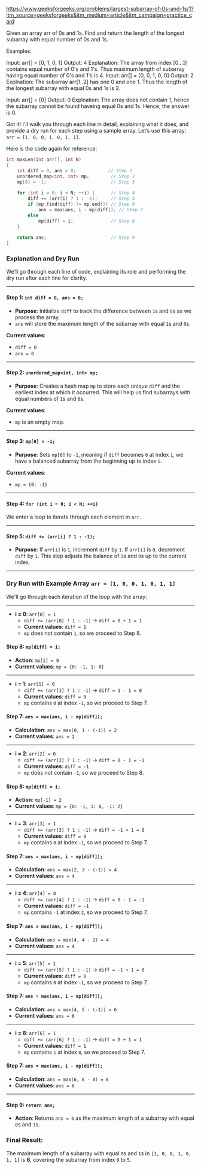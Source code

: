 https://www.geeksforgeeks.org/problems/largest-subarray-of-0s-and-1s/1?itm_source=geeksforgeeks&itm_medium=article&itm_campaign=practice_card


Given an array arr of 0s and 1s. Find and return the length of the longest subarray with equal number of 0s and 1s.

Examples:

Input: arr[] = [0, 1, 0, 1]
Output: 4
Explanation: The array from index [0...3] contains equal number of 0's and 1's. Thus maximum length of subarray having equal number of 0's and 1's is 4.
Input: arr[] = [0, 0, 1, 0, 0]
Output: 2
Explnation: The subarray arr[1..2] has one 0 and one 1. Thus the length of the longest subarray with equal 0s and 1s is 2.
 

Input: arr[] = [0]
Output: 0
Explnation: The array does not contain 1, hence the subarray cannot be found haveing equal 0s and 1s. Hence, the answer is 0.

Got it! I'll walk you through each line in detail, explaining what it does, and provide a dry run for each step using a sample array. Let’s use this array: `arr = [1, 0, 0, 1, 0, 1, 1]`.

Here is the code again for reference:

```cpp
int maxLen(int arr[], int N)
{
    int diff = 0, ans = 0;            // Step 1
    unordered_map<int, int> mp;        // Step 2
    mp[0] = -1;                        // Step 3
    
    for (int i = 0; i < N; ++i) {      // Step 4
        diff += (arr[i] ? 1 : -1);     // Step 5
        if (mp.find(diff) != mp.end()) // Step 6
            ans = max(ans, i - mp[diff]); // Step 7
        else
            mp[diff] = i;              // Step 8
    }
    
    return ans;                        // Step 9
}
```

### Explanation and Dry Run

We’ll go through each line of code, explaining its role and performing the dry run after each line for clarity.

---

#### **Step 1:** `int diff = 0, ans = 0;`
   - **Purpose**: Initialize `diff` to track the difference between `1`s and `0`s as we process the array.
   - `ans` will store the maximum length of the subarray with equal `1`s and `0`s.

   **Current values**:
   - `diff = 0`
   - `ans = 0`

---

#### **Step 2:** `unordered_map<int, int> mp;`
   - **Purpose**: Creates a hash map `mp` to store each unique `diff` and the earliest index at which it occurred. This will help us find subarrays with equal numbers of `1`s and `0`s.

   **Current values**:
   - `mp` is an empty map.

---

#### **Step 3:** `mp[0] = -1;`
   - **Purpose**: Sets `mp[0]` to `-1`, meaning if `diff` becomes `0` at index `i`, we have a balanced subarray from the beginning up to index `i`.

   **Current values**:
   - `mp = {0: -1}`

---

#### **Step 4:** `for (int i = 0; i < N; ++i)`

   We enter a loop to iterate through each element in `arr`.

---

#### **Step 5:** `diff += (arr[i] ? 1 : -1);`
   - **Purpose**: If `arr[i]` is `1`, increment `diff` by `1`. If `arr[i]` is `0`, decrement `diff` by `1`. This step adjusts the balance of `1`s and `0`s up to the current index.

---

### Dry Run with Example Array `arr = [1, 0, 0, 1, 0, 1, 1]`

We'll go through each iteration of the loop with the array:

---

- **i = 0**: `arr[0] = 1`
  - `diff += (arr[0] ? 1 : -1)` → `diff = 0 + 1 = 1`
  - **Current values**: `diff = 1`
  - `mp` does not contain `1`, so we proceed to Step 8.

#### **Step 8:** `mp[diff] = i;`
   - **Action**: `mp[1] = 0`
   - **Current values**: `mp = {0: -1, 1: 0}`

---

- **i = 1**: `arr[1] = 0`
  - `diff += (arr[1] ? 1 : -1)` → `diff = 1 - 1 = 0`
  - **Current values**: `diff = 0`
  - `mp` contains `0` at index `-1`, so we proceed to Step 7.

#### **Step 7:** `ans = max(ans, i - mp[diff]);`
   - **Calculation**: `ans = max(0, 1 - (-1)) = 2`
   - **Current values**: `ans = 2`

---

- **i = 2**: `arr[2] = 0`
  - `diff += (arr[2] ? 1 : -1)` → `diff = 0 - 1 = -1`
  - **Current values**: `diff = -1`
  - `mp` does not contain `-1`, so we proceed to Step 8.

#### **Step 8:** `mp[diff] = i;`
   - **Action**: `mp[-1] = 2`
   - **Current values**: `mp = {0: -1, 1: 0, -1: 2}`

---

- **i = 3**: `arr[3] = 1`
  - `diff += (arr[3] ? 1 : -1)` → `diff = -1 + 1 = 0`
  - **Current values**: `diff = 0`
  - `mp` contains `0` at index `-1`, so we proceed to Step 7.

#### **Step 7:** `ans = max(ans, i - mp[diff]);`
   - **Calculation**: `ans = max(2, 3 - (-1)) = 4`
   - **Current values**: `ans = 4`

---

- **i = 4**: `arr[4] = 0`
  - `diff += (arr[4] ? 1 : -1)` → `diff = 0 - 1 = -1`
  - **Current values**: `diff = -1`
  - `mp` contains `-1` at index `2`, so we proceed to Step 7.

#### **Step 7:** `ans = max(ans, i - mp[diff]);`
   - **Calculation**: `ans = max(4, 4 - 2) = 4`
   - **Current values**: `ans = 4`

---

- **i = 5**: `arr[5] = 1`
  - `diff += (arr[5] ? 1 : -1)` → `diff = -1 + 1 = 0`
  - **Current values**: `diff = 0`
  - `mp` contains `0` at index `-1`, so we proceed to Step 7.

#### **Step 7:** `ans = max(ans, i - mp[diff]);`
   - **Calculation**: `ans = max(4, 5 - (-1)) = 6`
   - **Current values**: `ans = 6`

---

- **i = 6**: `arr[6] = 1`
  - `diff += (arr[6] ? 1 : -1)` → `diff = 0 + 1 = 1`
  - **Current values**: `diff = 1`
  - `mp` contains `1` at index `0`, so we proceed to Step 7.

#### **Step 7:** `ans = max(ans, i - mp[diff]);`
   - **Calculation**: `ans = max(6, 6 - 0) = 6`
   - **Current values**: `ans = 6`

---

#### **Step 9:** `return ans;`
   - **Action**: Returns `ans = 6` as the maximum length of a subarray with equal `0`s and `1`s.

### Final Result:
The maximum length of a subarray with equal `0`s and `1`s in `[1, 0, 0, 1, 0, 1, 1]` is **6**, covering the subarray from index `0` to `5`.

